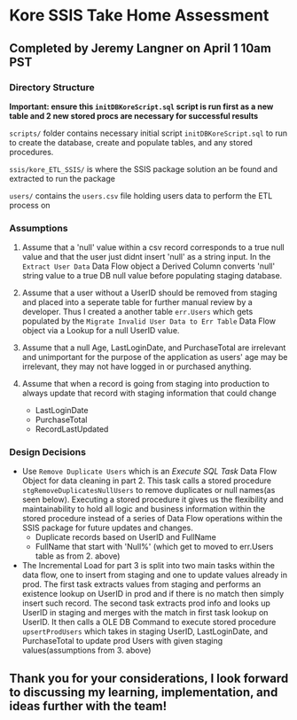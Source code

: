 # Kore SSIS Take Home Assessment 
## Completed by Jeremy Langner on April 1 10am PST
### Directory Structure
**Important: ensure this `initDBKoreScript.sql` script is run first as a new table and 2 new stored procs are necessary for successful results**

`scripts/` folder contains necessary initial script `initDBKoreScript.sql` to run to create the database, create and populate tables, and any stored procedures.


`ssis/kore_ETL_SSIS/` is where the SSIS package solution an be found and extracted to run the package

`users/` contains the `users.csv` file holding users data to perform the ETL process on

### Assumptions
1. Assume that a 'null' value within a csv record corresponds to a true null value and that the user just didnt insert 'null' as a string input.
In the `Extract User Data` Data Flow object a Derived Column converts 'null' string value to a true DB null value before populating staging database.

2. Assume that a user without a UserID should be removed from staging and placed into a seperate table for further manual review by a developer. Thus I created a another table `err.Users` which gets populated by the `Migrate Invalid User Data to Err Table` Data Flow object via a Lookup for a null UserID value.

3. Assume that a null Age, LastLoginDate, and PurchaseTotal are irrelevant and unimportant for the purpose of the application as users' age may be irrelevant, they may not have logged in or purchased anything.

4. Assume that when a record is going from staging into production to always update that record with staging information that could change
    - LastLoginDate
    - PurchaseTotal
    - RecordLastUpdated

### Design Decisions
- Use `Remove Duplicate Users` which is an *Execute SQL Task* Data Flow Object for data cleaning in part 2. This task calls a stored procedure `stgRemoveDuplicatesNullUsers` to remove duplicates or null names(as seen below). Executing a stored procedure it gives us the flexibility and maintainability to hold all logic and business information within the stored procedure instead of a series of Data Flow operations within the SSIS package for future updates and changes.
    - Duplicate records based on UserID and FullName
    - FullName that start with 'Null%' (which get to moved to err.Users table as from 2. above)    
- The Incremental Load for part 3 is split into two main tasks within the data flow, one to insert from staging and one to update values already in prod. The first task extracts values from staging and performs an existence lookup on UserID in prod and if there is no match then simply insert such record. The second task extracts prod info and looks up UserID in staging and merges with the match in first task lookup on UserID. It then calls a OLE DB Command to execute stored procedure `upsertProdUsers` which takes in staging UserID, LastLoginDate, and PurchaseTotal to update prod Users with given staging values(assumptions from 3. above)

## Thank you for your considerations, I look forward to discussing my learning, implementation, and ideas further with the team!
